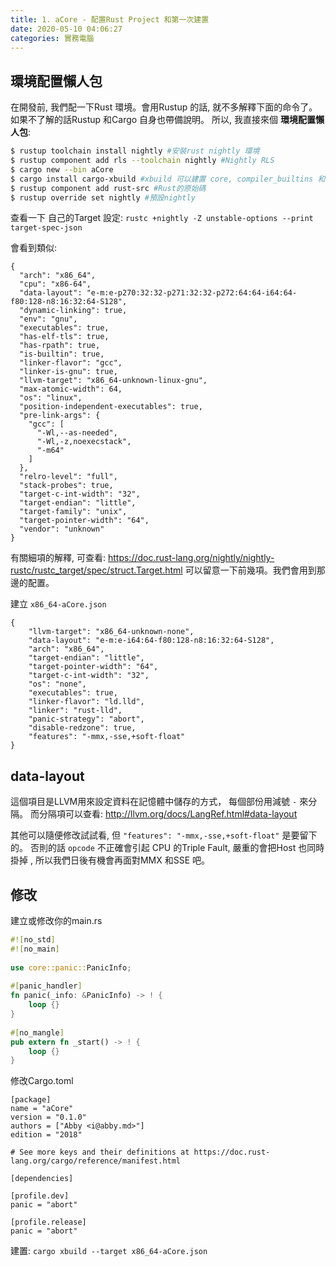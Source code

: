 ```yaml
---
title: 1. aCore - 配置Rust Project 和第一次建置
date: 2020-05-10 04:06:27
categories: 實務電腦
---
```


## 環境配置懶人包

在開發前, 我們配一下Rust 環境。會用Rustup 的話, 就不多解釋下面的命令了。如果不了解的話Rustup 和Cargo 自身也帶備說明。
所以, 我直接來個 **環境配置懶人包**:

```bash
$ rustup toolchain install nightly #安裝rust nightly 環境
$ rustup component add rls --toolchain nightly #Nightly RLS
$ cargo new --bin aCore 
$ cargo install cargo-xbuild #xbuild 可以建置 core, compiler_builtins 和 alloc
$ rustup component add rust-src #Rust的原始碼
$ rustup override set nightly #預設nightly
```



查看一下 自己的Target 設定:
`rustc +nightly -Z unstable-options --print target-spec-json`

會看到類似:
```
{
  "arch": "x86_64",
  "cpu": "x86-64",
  "data-layout": "e-m:e-p270:32:32-p271:32:32-p272:64:64-i64:64-f80:128-n8:16:32:64-S128",
  "dynamic-linking": true,
  "env": "gnu",
  "executables": true,
  "has-elf-tls": true,
  "has-rpath": true,
  "is-builtin": true,
  "linker-flavor": "gcc",
  "linker-is-gnu": true,
  "llvm-target": "x86_64-unknown-linux-gnu",
  "max-atomic-width": 64,
  "os": "linux",
  "position-independent-executables": true,
  "pre-link-args": {
    "gcc": [
      "-Wl,--as-needed",
      "-Wl,-z,noexecstack",
      "-m64"
    ]
  },
  "relro-level": "full",
  "stack-probes": true,
  "target-c-int-width": "32",
  "target-endian": "little",
  "target-family": "unix",
  "target-pointer-width": "64",
  "vendor": "unknown"
}
```

有關細項的解釋, 可查看: https://doc.rust-lang.org/nightly/nightly-rustc/rustc_target/spec/struct.Target.html
可以留意一下前幾項。我們會用到那邊的配置。

建立 `x86_64-aCore.json`
```
{
    "llvm-target": "x86_64-unknown-none",
    "data-layout": "e-m:e-i64:64-f80:128-n8:16:32:64-S128",
    "arch": "x86_64",
    "target-endian": "little",
    "target-pointer-width": "64",
    "target-c-int-width": "32",
    "os": "none",
    "executables": true,
    "linker-flavor": "ld.lld",
    "linker": "rust-lld",
    "panic-strategy": "abort",
    "disable-redzone": true,
    "features": "-mmx,-sse,+soft-float"
}
```


## data-layout
這個項目是LLVM用來設定資料在記憶體中儲存的方式，
每個部份用減號 `-` 來分隔。
而分隔項可以查看: 
http://llvm.org/docs/LangRef.html#data-layout

其他可以隨便修改試試看, 但 `"features": "-mmx,-sse,+soft-float"` 是要留下的。
否則的話 `opcode` 不正確會引起 CPU 的Triple Fault, 嚴重的會把Host 也同時掛掉 , 
所以我們日後有機會再面對MMX 和SSE 吧。

## 修改

建立或修改你的main.rs
```rust
#![no_std]
#![no_main]
 
use core::panic::PanicInfo;
 
#[panic_handler]
fn panic(_info: &PanicInfo) -> ! {
    loop {}
}
 
#[no_mangle]
pub extern fn _start() -> ! {
    loop {}
}
```


修改Cargo.toml
```
[package]
name = "aCore"
version = "0.1.0"
authors = ["Abby <i@abby.md>"]
edition = "2018"

# See more keys and their definitions at https://doc.rust-lang.org/cargo/reference/manifest.html

[dependencies]

[profile.dev]
panic = "abort"

[profile.release]
panic = "abort"
```

建置:
`cargo xbuild --target x86_64-aCore.json `